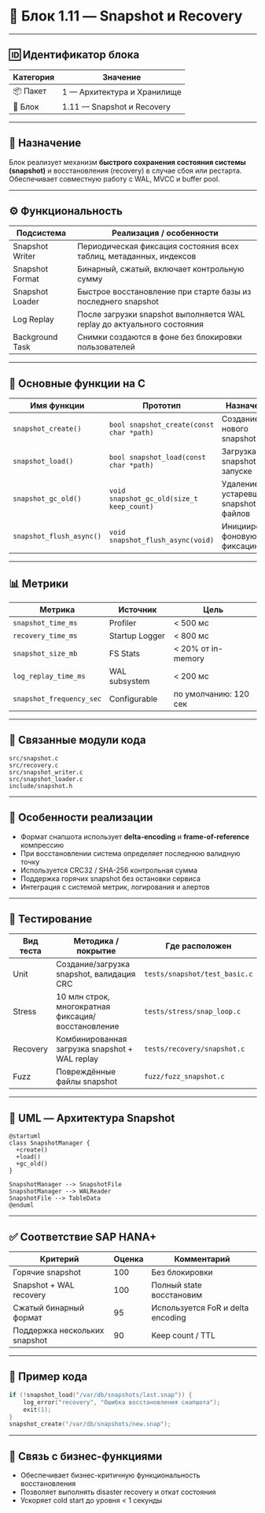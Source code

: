 # 🧬 Блок 1.11 — Snapshot и Recovery

---

## 🆔 Идентификатор блока

| Категория | Значение                    |
| --------- | --------------------------- |
| 📦 Пакет  | 1 — Архитектура и Хранилище |
| 🔢 Блок   | 1.11 — Snapshot и Recovery  |

---

## 🎯 Назначение

Блок реализует механизм **быстрого сохранения состояния системы (snapshot)** и восстановления (recovery) в случае сбоя или рестарта. Обеспечивает совместную работу с WAL, MVCC и buffer pool.

---

## ⚙️ Функциональность

| Подсистема      | Реализация / особенности                                                |
| --------------- | ----------------------------------------------------------------------- |
| Snapshot Writer | Периодическая фиксация состояния всех таблиц, метаданных, индексов      |
| Snapshot Format | Бинарный, сжатый, включает контрольную сумму                            |
| Snapshot Loader | Быстрое восстановление при старте базы из последнего snapshot           |
| Log Replay      | После загрузки snapshot выполняется WAL replay до актуального состояния |
| Background Task | Снимки создаются в фоне без блокировки пользователей                    |

---

## 🔧 Основные функции на C

| Имя функции              | Прототип                                  | Назначение                          |
| ------------------------ | ----------------------------------------- | ----------------------------------- |
| `snapshot_create()`      | `bool snapshot_create(const char *path)`  | Создание нового snapshot            |
| `snapshot_load()`        | `bool snapshot_load(const char *path)`    | Загрузка snapshot при запуске       |
| `snapshot_gc_old()`      | `void snapshot_gc_old(size_t keep_count)` | Удаление устаревших snapshot-файлов |
| `snapshot_flush_async()` | `void snapshot_flush_async(void)`         | Инициировать фоновую фиксацию       |

---

## 📊 Метрики

| Метрика                  | Источник       | Цель                  |
| ------------------------ | -------------- | --------------------- |
| `snapshot_time_ms`       | Profiler       | < 500 мс              |
| `recovery_time_ms`       | Startup Logger | < 800 мс              |
| `snapshot_size_mb`       | FS Stats       | < 20% от in-memory    |
| `log_replay_time_ms`     | WAL subsystem  | < 200 мс              |
| `snapshot_frequency_sec` | Configurable   | по умолчанию: 120 сек |

---

## 📂 Связанные модули кода

```
src/snapshot.c
src/recovery.c
src/snapshot_writer.c
src/snapshot_loader.c
include/snapshot.h
```

---

## 🧠 Особенности реализации

* Формат снапшота использует **delta-encoding** и **frame-of-reference** компрессию
* При восстановлении система определяет последнюю валидную точку
* Используется CRC32 / SHA-256 контрольная сумма
* Поддержка горячих snapshot без остановки сервиса
* Интеграция с системой метрик, логирования и алертов

---

## 🧪 Тестирование

| Вид теста | Методика / покрытие                                | Где расположен                |
| --------- | -------------------------------------------------- | ----------------------------- |
| Unit      | Создание/загрузка snapshot, валидация CRC          | `tests/snapshot/test_basic.c` |
| Stress    | 10 млн строк, многократная фиксация/восстановление | `tests/stress/snap_loop.c`    |
| Recovery  | Комбинированная загрузка snapshot + WAL replay     | `tests/recovery/snapshot.c`   |
| Fuzz      | Повреждённые файлы snapshot                        | `fuzz/fuzz_snapshot.c`        |

---

## 📐 UML — Архитектура Snapshot

```plantuml
@startuml
class SnapshotManager {
  +create()
  +load()
  +gc_old()
}

SnapshotManager --> SnapshotFile
SnapshotManager --> WALReader
SnapshotFile --> TableData
@enduml
```

---

## ✅ Соответствие SAP HANA+

| Критерий                      | Оценка | Комментарий                       |
| ----------------------------- | ------ | --------------------------------- |
| Горячие snapshot              | 100    | Без блокировки                    |
| Snapshot + WAL recovery       | 100    | Полный state восстановим          |
| Сжатый бинарный формат        | 95     | Используется FoR и delta encoding |
| Поддержка нескольких snapshot | 90     | Keep count / TTL                  |

---

## 📎 Пример кода

```c
if (!snapshot_load("/var/db/snapshots/last.snap")) {
    log_error("recovery", "Ошибка восстановления снапшота");
    exit(1);
}
snapshot_create("/var/db/snapshots/new.snap");
```

---

## 📌 Связь с бизнес-функциями

* Обеспечивает бизнес-критичную функциональность восстановления
* Позволяет выполнять disaster recovery и откат состояния
* Ускоряет cold start до уровня < 1 секунды

